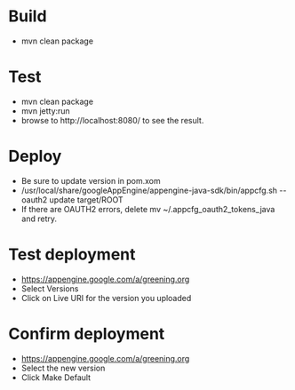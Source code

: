 # Build
*  mvn clean package

# Test
* mvn clean package
* mvn jetty:run
* browse to http://localhost:8080/ to see the result.

# Deploy
* Be sure to update version in pom.xom
* /usr/local/share/googleAppEngine/appengine-java-sdk/bin/appcfg.sh --oauth2 update target/ROOT
* If there are OAUTH2 errors, delete mv ~/.appcfg_oauth2_tokens_java and retry.

# Test deployment
* https://appengine.google.com/a/greening.org
* Select Versions
* Click on Live URI for the version you uploaded

# Confirm deployment
* https://appengine.google.com/a/greening.org
* Select the new version
* Click Make Default
